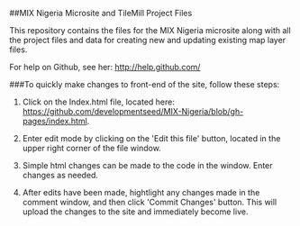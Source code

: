 ##MIX Nigeria Microsite and TileMill Project Files

This repository contains the files for the MIX Nigeria microsite along with all the project files and data for creating new and updating existing map layer files.  

For help on Github, see her: <http://help.github.com/>

###To quickly make changes to front-end of the site, follow these steps:

1. Click on the Index.html file, located here: <https://github.com/developmentseed/MIX-Nigeria/blob/gh-pages/index.html>.  

2. Enter edit mode by clicking on the 'Edit this file' button, located in the upper right corner of the file window.

3. Simple html changes can be made to the code in the window. Enter changes as needed.  

4. After edits have been made, hightlight any changes made in the comment window, and then click 'Commit Changes' button.  This will upload the changes to the site and immediately become live.


